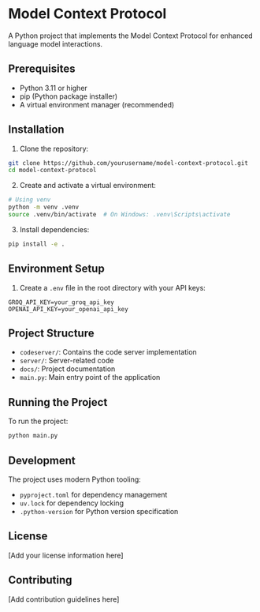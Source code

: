 # Model Context Protocol

A Python project that implements the Model Context Protocol for enhanced language model interactions.

## Prerequisites

- Python 3.11 or higher
- pip (Python package installer)
- A virtual environment manager (recommended)

## Installation

1. Clone the repository:
```bash
git clone https://github.com/yourusername/model-context-protocol.git
cd model-context-protocol
```

2. Create and activate a virtual environment:
```bash
# Using venv
python -m venv .venv
source .venv/bin/activate  # On Windows: .venv\Scripts\activate
```

3. Install dependencies:
```bash
pip install -e .
```

## Environment Setup

1. Create a `.env` file in the root directory with your API keys:
```env
GROQ_API_KEY=your_groq_api_key
OPENAI_API_KEY=your_openai_api_key
```

## Project Structure

- `codeserver/`: Contains the code server implementation
- `server/`: Server-related code
- `docs/`: Project documentation
- `main.py`: Main entry point of the application

## Running the Project

To run the project:

```bash
python main.py
```

## Development

The project uses modern Python tooling:
- `pyproject.toml` for dependency management
- `uv.lock` for dependency locking
- `.python-version` for Python version specification

## License

[Add your license information here]

## Contributing

[Add contribution guidelines here]
